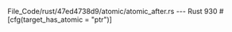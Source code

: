 File_Code/rust/47ed4738d9/atomic/atomic_after.rs --- Rust
                                                                                                                                                           930 #[cfg(target_has_atomic = "ptr")]

